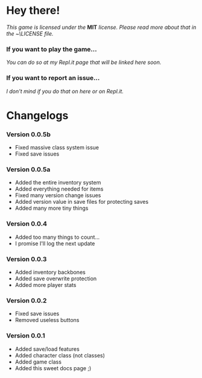 # Hey there!
*This game is licensed under the* **MIT** *license. Please read more about that in the ~\LICENSE file.*

### If you want to play the game...
*You can do so at my Repl.it page that will be linked here soon.*

### If you want to report an issue...
*I don't mind if you do that on here or on Repl.it.*

# Changelogs
### Version 0.0.5b
- Fixed massive class system issue
- Fixed save issues

### Version 0.0.5a
- Added the entire inventory system
- Added everything needed for items
- Fixed many version change issues
- Added version value in save files for protecting saves
- Added many more tiny things

### Version 0.0.4
- Added too many things to count... 
- I promise I'll log the next update

### Version 0.0.3
- Added inventory backbones
- Added save overwrite protection
- Added more player stats

### Version 0.0.2
- Fixed save issues
- Removed useless buttons

### Version 0.0.1
- Added save/load features
- Added character class (not classes)
- Added game class
- Added this sweet docs page ;)